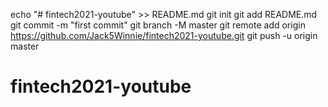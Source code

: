 echo "# fintech2021-youtube" >> README.md
git init
git add README.md
git commit -m "first commit"
git branch -M master
git remote add origin https://github.com/Jack5Winnie/fintech2021-youtube.git
git push -u origin master
# fintech2021-youtube

